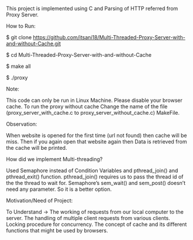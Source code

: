 This project is implemented using C and Parsing of HTTP referred from Proxy Server.



How to Run:

$ git clone https://github.com/itsani18/Multi-Threaded-Proxy-Server-with-and-without-Cache.git

$ cd Multi-Threaded-Proxy-Server-with-and-without-Cache

$ make all

$ ./proxy <port no.>




Note:

This code can only be run in Linux Machine. Please disable your browser cache.
To run the proxy without cache Change the name of the file (proxy_server_with_cache.c to proxy_server_without_cache.c) MakeFile.


Observation:

When website is opened for the first time (url not found) then cache will be miss.
Then if you again open that website again then Data is retrieved from the cache will be printed.


How did we implement Multi-threading?

Used Semaphore instead of Condition Variables and pthread_join() and pthread_exit() function.
pthread_join() requires us to pass the thread id of the the thread to wait for.
Semaphore’s sem_wait() and sem_post() doesn’t need any parameter. So it is a better option.



Motivation/Need of Project:

To Understand →
The working of requests from our local computer to the server.
The handling of multiple client requests from various clients.
Locking procedure for concurrency.
The concept of cache and its different functions that might be used by browsers.
